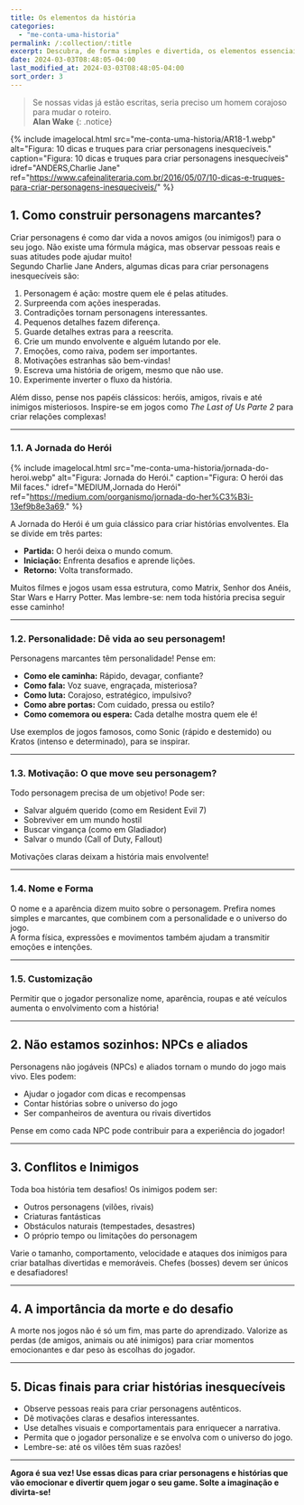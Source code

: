 ```yaml
---
title: Os elementos da história
categories: 
  - "me-conta-uma-historia"
permalink: /:collection/:title
excerpt: Descubra, de forma simples e divertida, os elementos essenciais para criar histórias envolventes em jogos digitais!
date: 2024-03-03T08:48:05-04:00
last_modified_at: 2024-03-03T08:48:05-04:00
sort_order: 3
---
```


> Se nossas vidas já estão escritas, seria preciso um homem corajoso para mudar o roteiro.  
> **Alan Wake**
{: .notice}

{% include imagelocal.html
    src="me-conta-uma-historia/AR18-1.webp"
    alt="Figura: 10 dicas e truques para criar personagens inesquecíveis."
    caption="Figura: 10 dicas e truques para criar personagens inesquecíveis"
    idref="ANDERS,Charlie Jane"
    ref="https://www.cafeinaliteraria.com.br/2016/05/07/10-dicas-e-truques-para-criar-personagens-inesqueciveis/"
%}

## 1. Como construir personagens marcantes?

Criar personagens é como dar vida a novos amigos (ou inimigos!) para o seu jogo. Não existe uma fórmula mágica, mas observar pessoas reais e suas atitudes pode ajudar muito!  
Segundo Charlie Jane Anders, algumas dicas para criar personagens inesquecíveis são:

1. Personagem é ação: mostre quem ele é pelas atitudes.
2. Surpreenda com ações inesperadas.
3. Contradições tornam personagens interessantes.
4. Pequenos detalhes fazem diferença.
5. Guarde detalhes extras para a reescrita.
6. Crie um mundo envolvente e alguém lutando por ele.
7. Emoções, como raiva, podem ser importantes.
8. Motivações estranhas são bem-vindas!
9. Escreva uma história de origem, mesmo que não use.
10. Experimente inverter o fluxo da história.

Além disso, pense nos papéis clássicos: heróis, amigos, rivais e até inimigos misteriosos. Inspire-se em jogos como *The Last of Us Parte 2* para criar relações complexas!

---

### 1.1. A Jornada do Herói

{% include imagelocal.html
    src="me-conta-uma-historia/jornada-do-heroi.webp"
    alt="Figura: Jornada do Herói."
    caption="Figura: O herói das Mil faces."
    idref="MEDIUM,Jornada do Herói"
    ref="https://medium.com/oorganismo/jornada-do-her%C3%B3i-13ef9b8e3a69."
%}

A Jornada do Herói é um guia clássico para criar histórias envolventes. Ela se divide em três partes:

- **Partida:** O herói deixa o mundo comum.
- **Iniciação:** Enfrenta desafios e aprende lições.
- **Retorno:** Volta transformado.

Muitos filmes e jogos usam essa estrutura, como Matrix, Senhor dos Anéis, Star Wars e Harry Potter. Mas lembre-se: nem toda história precisa seguir esse caminho!

---

### 1.2. Personalidade: Dê vida ao seu personagem!

Personagens marcantes têm personalidade! Pense em:

- **Como ele caminha:** Rápido, devagar, confiante?
- **Como fala:** Voz suave, engraçada, misteriosa?
- **Como luta:** Corajoso, estratégico, impulsivo?
- **Como abre portas:** Com cuidado, pressa ou estilo?
- **Como comemora ou espera:** Cada detalhe mostra quem ele é!

Use exemplos de jogos famosos, como Sonic (rápido e destemido) ou Kratos (intenso e determinado), para se inspirar.

---

### 1.3. Motivação: O que move seu personagem?

Todo personagem precisa de um objetivo! Pode ser:

- Salvar alguém querido (como em Resident Evil 7)
- Sobreviver em um mundo hostil
- Buscar vingança (como em Gladiador)
- Salvar o mundo (Call of Duty, Fallout)

Motivações claras deixam a história mais envolvente!

---

### 1.4. Nome e Forma

O nome e a aparência dizem muito sobre o personagem. Prefira nomes simples e marcantes, que combinem com a personalidade e o universo do jogo.  
A forma física, expressões e movimentos também ajudam a transmitir emoções e intenções.

---

### 1.5. Customização

Permitir que o jogador personalize nome, aparência, roupas e até veículos aumenta o envolvimento com a história!

---

## 2. Não estamos sozinhos: NPCs e aliados

Personagens não jogáveis (NPCs) e aliados tornam o mundo do jogo mais vivo. Eles podem:

- Ajudar o jogador com dicas e recompensas
- Contar histórias sobre o universo do jogo
- Ser companheiros de aventura ou rivais divertidos

Pense em como cada NPC pode contribuir para a experiência do jogador!

---

## 3. Conflitos e Inimigos

Toda boa história tem desafios! Os inimigos podem ser:

- Outros personagens (vilões, rivais)
- Criaturas fantásticas
- Obstáculos naturais (tempestades, desastres)
- O próprio tempo ou limitações do personagem

Varie o tamanho, comportamento, velocidade e ataques dos inimigos para criar batalhas divertidas e memoráveis. Chefes (bosses) devem ser únicos e desafiadores!

---

## 4. A importância da morte e do desafio

A morte nos jogos não é só um fim, mas parte do aprendizado. Valorize as perdas (de amigos, animais ou até inimigos) para criar momentos emocionantes e dar peso às escolhas do jogador.

---

## 5. Dicas finais para criar histórias inesquecíveis

- Observe pessoas reais para criar personagens autênticos.
- Dê motivações claras e desafios interessantes.
- Use detalhes visuais e comportamentais para enriquecer a narrativa.
- Permita que o jogador personalize e se envolva com o universo do jogo.
- Lembre-se: até os vilões têm suas razões!

---

**Agora é sua vez! Use essas dicas para criar personagens e histórias que vão emocionar e divertir quem jogar o seu game. Solte a imaginação e divirta-se!**
